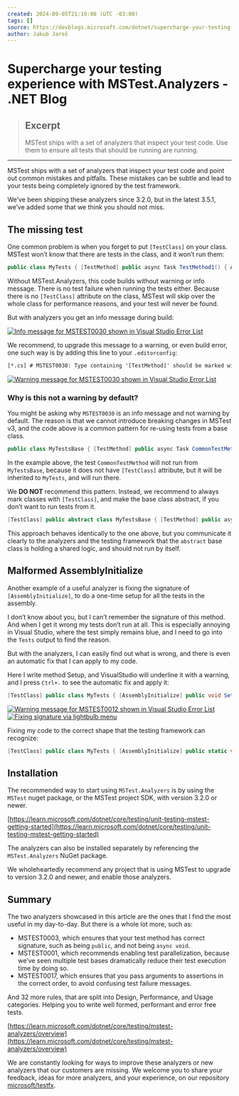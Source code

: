 ```yaml
---
created: 2024-09-05T21:19:08 (UTC -03:00)
tags: []
source: https://devblogs.microsoft.com/dotnet/supercharge-your-testing-experience-with-ms-test-analyzers/
author: Jakub Jareš
---
```


# Supercharge your testing experience with MSTest.Analyzers - .NET Blog

> ## Excerpt
> MSTest ships with a set of analyzers that inspect your test code. Use them to ensure all tests that should be running are running.

---
MSTest ships with a set of analyzers that inspect your test code and point out common mistakes and pitfalls. These mistakes can be subtle and lead to your tests being completely ignored by the test framework.

We’ve been shipping these analyzers since 3.2.0, but in the latest 3.5.1, we’ve added some that we think you should not miss.

## The missing test

One common problem is when you forget to put `[TestClass]` on your class. MSTest won’t know that there are tests in the class, and it won’t run them:

```cs
public class MyTests { [TestMethod] public async Task TestMethod1() { Assert.Fail(); } }
```

Without MSTest.Analyzers, this code builds without warning or info message. There is no test failure when running the tests either. Because there is no `[TestClass]` attribute on the class, MSTest will skip over the whole class for performance reasons, and your test will never be found.

But with analyzers you get an info message during build:

[![Info message for MSTEST0030 shown in Visual Studio Error List](https://devblogs.microsoft.com/dotnet/wp-content/uploads/sites/10/2024/08/info-1.png)](https://devblogs.microsoft.com/dotnet/wp-content/uploads/sites/10/2024/08/info-1.png)

We recommend, to upgrade this message to a warning, or even build error, one such way is by adding this line to your `.editorconfig`:

```txt
[*.cs] # MSTEST0030: Type containing '[TestMethod]' should be marked with '[TestClass]' dotnet_diagnostic.MSTEST0030.severity = warning
```

[![Warning message for MSTEST0030 shown in Visual Studio Error List](https://devblogs.microsoft.com/dotnet/wp-content/uploads/sites/10/2024/08/warning-1.png)](https://devblogs.microsoft.com/dotnet/wp-content/uploads/sites/10/2024/08/warning-1.png)

### Why is this not a warning by default?

You might be asking why `MSTEST0030` is an info message and not warning by default. The reason is that we cannot introduce breaking changes in MSTest v3, and the code above is a common pattern for re-using tests from a base class.

```cs
public class MyTestsBase { [TestMethod] public async Task CommonTestMethod() { } } [TestClass] public class MyTests : MyTestsBase { [TestMethod] public async Task TestMethod1() { Assert.Fail(); } }
```

In the example above, the test `CommonTestMethod` will not run from `MyTestsBase`, because it does not have `[TestClass]` attribute, but it will be inherited to `MyTests`, and will run there.

We **DO NOT** recommend this pattern. Instead, we recommend to always mark classes with `[TestClass]`, and make the base class abstract, if you don’t want to run tests from it.

```cs
[TestClass] public abstract class MyTestsBase { [TestMethod] public async Task CommonTestMethod() { } } [TestClass] public class MyTests : MyTestsBase { [TestMethod] public async Task TestMethod1() { Assert.Fail(); } }
```

This approach behaves identically to the one above, but you communicate it clearly to the analyzers and the testing framework that the `abstract` base class is holding a shared logic, and should not run by itself.

## Malformed AssemblyInitialize

Another example of a useful analyzer is fixing the signature of `[AssemblyInitialize]`, to do a one-time setup for all the tests in the assembly.

I don’t know about you, but I can’t remember the signature of this method. And when I get it wrong my tests don’t run at all. This is especially annoying in Visual Studio, where the test simply remains blue, and I need to go into the `Tests` output to find the reason.

But with the analyzers, I can easily find out what is wrong, and there is even an automatic fix that I can apply to my code.

Here I write method Setup, and VisualStudio will underline it with a warning, and I press `Ctrl+.` to see the automatic fix and apply it:

```cs
[TestClass] public class MyTests { [AssemblyInitialize] public void Setup() { } }
```

[![Warning message for MSTEST0012 shown in Visual Studio Error List](https://devblogs.microsoft.com/dotnet/wp-content/uploads/sites/10/2024/08/warning-2.png)](https://devblogs.microsoft.com/dotnet/wp-content/uploads/sites/10/2024/08/warning-2.png) [![Fixing signature via lightbulb menu](https://devblogs.microsoft.com/dotnet/wp-content/uploads/sites/10/2024/08/code-fix.png)](https://devblogs.microsoft.com/dotnet/wp-content/uploads/sites/10/2024/08/code-fix.png)

Fixing my code to the correct shape that the testing framework can recognize:

```cs
[TestClass] public class MyTests { [AssemblyInitialize] public static void Setup(TestContext context) { } }
```

## Installation

The recommended way to start using `MSTest.Analyzers` is by using the `MSTest` nuget package, or the MSTest project SDK, with version 3.2.0 or newer.

[https://learn.microsoft.com/dotnet/core/testing/unit-testing-mstest-getting-started](https://learn.microsoft.com/dotnet/core/testing/unit-testing-mstest-getting-started)

The analyzers can also be installed separately by referencing the `MSTest.Analyzers` NuGet package.

We wholeheartedly recommend any project that is using MSTest to upgrade to version 3.2.0 and newer, and enable those analyzers.

## Summary

The two analyzers showcased in this article are the ones that I find the most useful in my day-to-day. But there is a whole lot more, such as:

-   MSTEST0003, which ensures that your test method has correct signature, such as being `public`, and not being `async void`.
-   MSTEST0001, which recommends enabling test parallelization, because we’ve seen multiple test bases dramatically reduce their test execution time by doing so.
-   MSTEST0017, which ensures that you pass arguments to assertions in the correct order, to avoid confusing test failure messages.

And 32 more rules, that are split into Design, Performance, and Usage categories. Helping you to write well formed, performant and error free tests.

[https://learn.microsoft.com/dotnet/core/testing/mstest-analyzers/overview](https://learn.microsoft.com/dotnet/core/testing/mstest-analyzers/overview)

We are constantly looking for ways to improve these analyzers or new analyzers that our customers are missing. We welcome you to share your feedback, ideas for more analyzers, and your experience, on our repository [microsoft/testfx](https://github.com/microsoft/testfx/issues).
